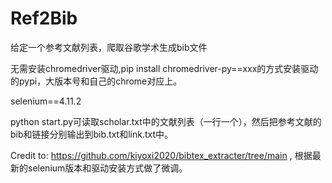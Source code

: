 # Ref2Bib
给定一个参考文献列表，爬取谷歌学术生成bib文件

无需安装chromedriver驱动,pip install chromedriver-py==xxx的方式安装驱动的pypi，大版本号和自己的chrome对应上。

selenium==4.11.2

python start.py可读取scholar.txt中的文献列表（一行一个），然后把参考文献的bib和链接分别输出到bib.txt和link.txt中。

Credit to: https://github.com/kiyoxi2020/bibtex_extracter/tree/main , 根据最新的selenium版本和驱动安装方式做了微调。
